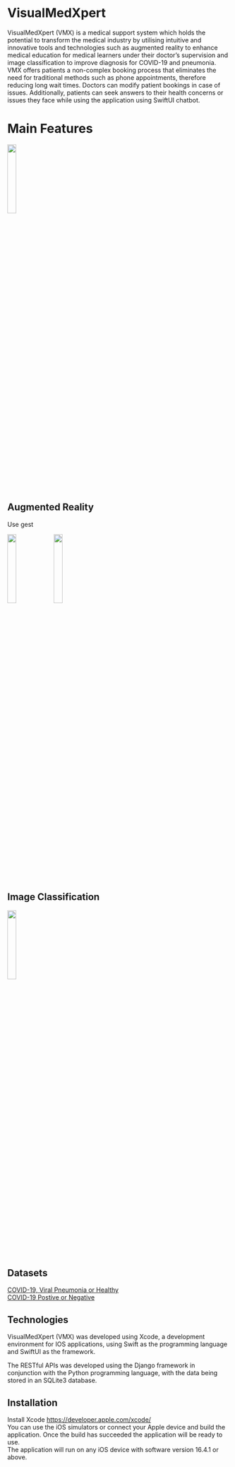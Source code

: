 # VisualMedXpert

VisualMedXpert (VMX) is a medical support system which holds the potential to transform the medical industry by utilising intuitive and innovative tools and technologies such as augmented reality to enhance medical education for medical learners under their doctor’s supervision and image classification to improve diagnosis for COVID-19 and pneumonia. VMX offers patients a non-complex booking process that eliminates the need for traditional methods such as phone appointments, therefore reducing long wait times. Doctors can modify patient bookings in case of issues. Additionally, patients can seek answers to their health concerns or issues they face while using the application using SwiftUI chatbot.

# Main Features

<img src="https://user-images.githubusercontent.com/72807111/236783227-6e2bbb2c-ed8c-4494-bf79-452952892dbf.png" width="20%" height="20%">

## Augmented Reality

Use gest

<img src="https://user-images.githubusercontent.com/72807111/236780602-ed51351a-52f7-44cb-9426-a8f3146d018c.PNG" width="20%" height="20%">
<img src="https://user-images.githubusercontent.com/72807111/236780643-3994b843-fcbb-499f-97f9-72367ef9b0fc.PNG" width="20%" height="20%">

## Image Classification 

<img src="https://user-images.githubusercontent.com/72807111/236780920-77788d2e-46e3-4361-83df-087e7870d163.PNG" width="20%" height="20%">

## Datasets 

[COVID-19, Viral Pneumonia or Healthy](https://www.kaggle.com/datasets/pranavraikokte/covid19-image-dataset)<br>
[COVID-19 Postive or Negative](https://www.kaggle.com/datasets/mr3suvhro/covid-19-xray-image-dataset-with-huge-samples)

## Technologies

VisualMedXpert (VMX) was developed using Xcode, a development environment for IOS applications, using Swift as the programming language and SwiftUI as the framework.

The RESTful APIs was developed using the Django framework in conjunction with the Python programming language, with the data being stored in an SQLite3 database. 

## Installation 

Install Xcode https://developer.apple.com/xcode/<br>
You can use the iOS simulators or connect your Apple device and build the application. Once the build has succeeded the application will be ready to use.<br>
The application will run on any iOS device with software version 16.4.1 or above.  




